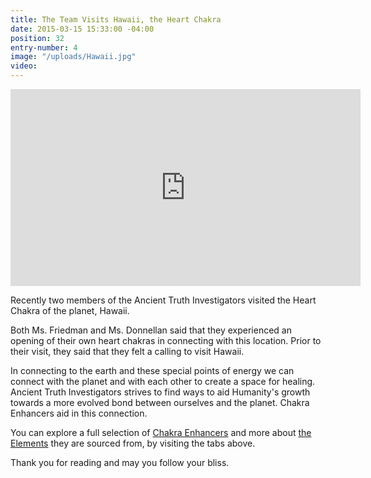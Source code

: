 ```yaml
---
title: The Team Visits Hawaii, the Heart Chakra
date: 2015-03-15 15:33:00 -04:00
position: 32
entry-number: 4
image: "/uploads/Hawaii.jpg"
video:
---
```


<iframe width="560" height="315" src="https://www.youtube.com/embed/_vVu3m0BKc0" frameborder="0" allowfullscreen></iframe>

Recently two members of the Ancient Truth Investigators visited the Heart Chakra of the planet, Hawaii.

Both Ms. Friedman and Ms. Donnellan said that they experienced an opening of their own heart chakras in connecting with this location. Prior to their visit, they said that they felt a calling to visit Hawaii.

In connecting to the earth and these special points of energy we can connect with the planet and with each other to create a space for healing. Ancient Truth Investigators strives to find ways to aid Humanity's growth towards a more evolved bond between ourselves and the planet. Chakra Enhancers aid in this connection.

You can explore a full selection of [Chakra Enhancers](http://www.ancienttruthinvestigators.com/products/) and more about [the Elements](http://www.ancienttruthinvestigators.com/the-elements/) they are sourced from, by visiting the tabs above.

Thank you for reading and may you follow your bliss.
